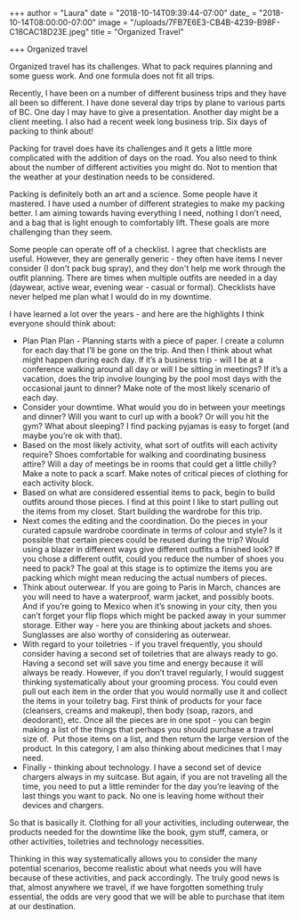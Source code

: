 +++
author = "Laura"
date = "2018-10-14T09:39:44-07:00"
date_ = "2018-10-14T08:00:00-07:00"
image = "/uploads/7FB7E6E3-CB4B-4239-B98F-C18CAC18D23E.jpeg"
title = "Organized Travel"

+++
Organized travel

Organized travel has its challenges. What to pack requires planning and some guess work. And one formula does not fit all trips. 

Recently, I have been on a number of different business trips and they have all been so different. I have done several day trips by plane to various parts of BC. One day I may have to give a presentation. Another day might be a client meeting. I also had a recent week long business trip. Six days of packing to think about!

Packing for travel does have its challenges and it gets a little more complicated with the addition of days on the road. You also need to think about the number of different activities you might do. Not to mention that the weather at your destination needs to be considered.

Packing is definitely both an art and a science. Some people have it mastered.  I have used a number of different strategies to make my packing better. I am aiming towards having everything I need, nothing I don’t need, and a bag that is light enough to comfortably lift. These goals are more challenging than they seem.

Some people can operate off of a checklist. I agree that checklists are useful. However, they are generally generic - they often have items I never consider (I don't pack bug spray), and they don't help me work through the outfit planning. There are times when multiple outfits are needed in a day (daywear, active wear, evening wear - casual or formal). Checklists have never helped me plan what I would do in my downtime. 

I have learned a lot over the years - and here are the highlights I think everyone should think about:

* Plan Plan Plan -  Planning starts with a piece of paper. I create a column for each day that I’ll be gone on the trip. And then I think about what might happen during each day. If it’s a business trip - will I be at a conference walking around all day or will I be sitting in meetings? If it’s a vacation, does the trip involve lounging by the pool most days with the occasional jaunt to dinner? Make note of the most likely scenario of each day.
* Consider your downtime. What would you do in between your meetings and dinner? Will you want to curl up with a book? Or will you hit the gym? What about sleeping? I find packing pyjamas is easy to forget (and maybe you’re ok with that).
* Based on the most likely activity, what sort of outfits will each activity require? Shoes comfortable for walking and coordinating business attire? Will a day of meetings be in rooms that could get a little chilly? Make a note to pack a scarf. Make notes of critical pieces of clothing for each activity block.
* Based on what are considered essential items to pack, begin to build outfits around those pieces. I find at this point I like to start pulling out the items from my closet. Start building the wardrobe for this trip.
* Next comes the editing and the coordination. Do the pieces in your curated capsule wardrobe coordinate in terms of colour and style? Is it possible that certain pieces could be reused during the trip? Would using a blazer in different ways give different outfits a finished look? If you chose a different outfit, could you reduce the number of shoes you need to pack? The goal at this stage is to optimize the items you are packing which might mean reducing the actual numbers of pieces.
* Think about outerwear. If you are going to Paris in March, chances are you will need to have a waterproof, warm jacket, and possibly boots. And if you’re going to Mexico when it’s snowing in your city, then you can’t forget your flip flops which might be packed away in your summer storage. Either way - here you are thinking about jackets and shoes. Sunglasses are also worthy of considering as outerwear.
* With regard to your toiletries - if you travel frequently, you should consider having a second set of toiletries that are always ready to go. Having a second set will save you time and energy because it will always be ready. However, if you don’t travel regularly, I would suggest thinking systematically about your grooming process. You could even pull out each item in the order that you would normally use it and collect the items in your toiletry bag. First think of products for your face (cleansers, creams and makeup), then body (soap, razors, and deodorant), etc. Once all the pieces are in one spot - you can begin making a list of the things that perhaps you should purchase a travel size of.  Put those items on a list, and then return the large version of the product. In this category, I am also thinking about medicines that I may need.
* Finally - thinking about technology. I have a second set of device chargers always in my suitcase. But again, if you are not traveling all the time, you need to put a little reminder for the day you’re leaving of the last things you want to pack. No one is leaving home without their devices and chargers.  

So that is basically it. Clothing for all your activities, including outerwear, the products needed for the downtime like the book, gym stuff, camera, or other activities, toiletries and technology necessities.

Thinking in this way systematically allows you to consider the many potential scenarios, become realistic about what needs you will have because of these activities, and pack accordingly. The truly good news is that, almost anywhere we travel, if we have forgotten something truly essential, the odds are very good that we will be able to purchase that item at our destination.